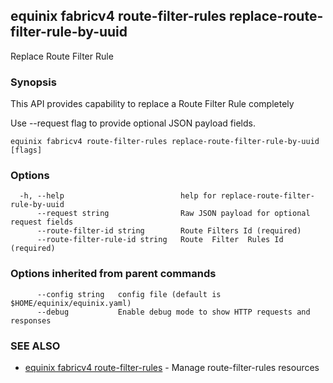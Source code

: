 ## equinix fabricv4 route-filter-rules replace-route-filter-rule-by-uuid

Replace Route Filter Rule

### Synopsis

This API provides capability to replace a Route Filter Rule completely

Use --request flag to provide optional JSON payload fields.

```
equinix fabricv4 route-filter-rules replace-route-filter-rule-by-uuid [flags]
```

### Options

```
  -h, --help                          help for replace-route-filter-rule-by-uuid
      --request string                Raw JSON payload for optional request fields
      --route-filter-id string        Route Filters Id (required)
      --route-filter-rule-id string   Route  Filter  Rules Id (required)
```

### Options inherited from parent commands

```
      --config string   config file (default is $HOME/equinix/equinix.yaml)
      --debug           Enable debug mode to show HTTP requests and responses
```

### SEE ALSO

* [equinix fabricv4 route-filter-rules](equinix_fabricv4_route-filter-rules.md)	 - Manage route-filter-rules resources


